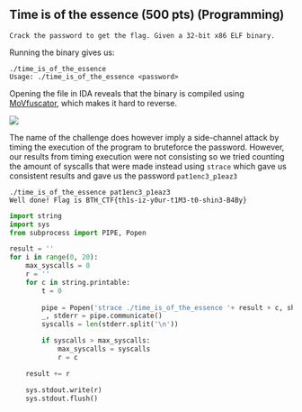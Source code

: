 ## Time is of the essence (500 pts) (Programming)

```Crack the password to get the flag. Given a 32-bit x86 ELF binary.```

Running the binary gives us:

```
./time_is_of_the_essence 
Usage: ./time_is_of_the_essence <password>
```

Opening the file in IDA reveals that the binary is compiled using [MoVfuscator](https://github.com/xoreaxeaxeax/movfuscator), which makes it hard to reverse.

<img src="https://i.imgur.com/rnz5HwD.png">

The name of the challenge does however imply a side-channel attack by timing the execution of the program to bruteforce the password. However, our results from timing execution were not consisting so we tried counting the amount of syscalls that were made instead using `strace` which gave us consistent results and gave us the password `pat1enc3_p1eaz3`

```
./time_is_of_the_essence pat1enc3_p1eaz3
Well done! Flag is BTH_CTF{th1s-iz-y0ur-t1M3-t0-shin3-B4By}
```

```python
import string
import sys
from subprocess import PIPE, Popen

result = ''
for i in range(0, 20):
    max_syscalls = 0
    r = ''
    for c in string.printable:
        t = 0
    
        pipe = Popen('strace ./time_is_of_the_essence '+ result + c, shell=True, stdout=PIPE, stderr=PIPE)
        _, stderr = pipe.communicate()
        syscalls = len(stderr.split('\n'))        

        if syscalls > max_syscalls:
            max_syscalls = syscalls
            r = c

    result += r

    sys.stdout.write(r)
    sys.stdout.flush()
```
